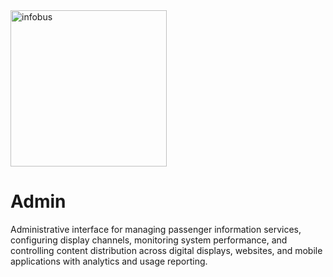 <img width="250" alt="infobus" src="https://github.com/user-attachments/assets/3202e078-509d-4062-b454-351677d327ed" />

# Admin

Administrative interface for managing passenger information services, configuring display channels, monitoring system performance, and controlling content distribution across digital displays, websites, and mobile applications with analytics and usage reporting.
